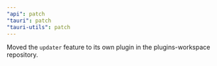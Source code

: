 ```yaml
---
"api": patch
"tauri": patch
"tauri-utils": patch
---
```


Moved the `updater` feature to its own plugin in the plugins-workspace repository.
